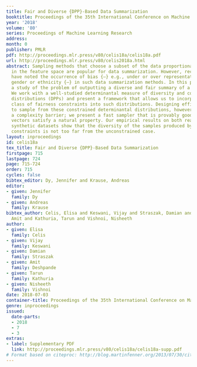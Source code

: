 ```yaml
---
title: Fair and Diverse {DPP}-Based Data Summarization
booktitle: Proceedings of the 35th International Conference on Machine Learning
year: '2018'
volume: '80'
series: Proceedings of Machine Learning Research
address: 
month: 0
publisher: PMLR
pdf: http://proceedings.mlr.press/v80/celis18a/celis18a.pdf
url: http://proceedings.mlr.press/v80/celis2018a.html
abstract: Sampling methods that choose a subset of the data proportional to its diversity
  in the feature space are popular for data summarization. However, recent studies
  have noted the occurrence of bias {–} e.g., under or over representation of a particular
  gender or ethnicity {–} in such data summarization methods. In this paper we initiate
  a study of the problem of outputting a diverse and fair summary of a given dataset.
  We work with a well-studied determinantal measure of diversity and corresponding
  distributions (DPPs) and present a framework that allows us to incorporate a general
  class of fairness constraints into such distributions. Designing efficient algorithms
  to sample from these constrained determinantal distributions, however, suffers from
  a complexity barrier; we present a fast sampler that is provably good when the input
  vectors satisfy a natural property. Our empirical results on both real-world and
  synthetic datasets show that the diversity of the samples produced by adding fairness
  constraints is not too far from the unconstrained case.
layout: inproceedings
id: celis18a
tex_title: Fair and Diverse {DPP}-Based Data Summarization
firstpage: 715
lastpage: 724
page: 715-724
order: 715
cycles: false
bibtex_editor: Dy, Jennifer and Krause, Andreas
editor:
- given: Jennifer
  family: Dy
- given: Andreas
  family: Krause
bibtex_author: Celis, Elisa and Keswani, Vijay and Straszak, Damian and Deshpande,
  Amit and Kathuria, Tarun and Vishnoi, Nisheeth
author:
- given: Elisa
  family: Celis
- given: Vijay
  family: Keswani
- given: Damian
  family: Straszak
- given: Amit
  family: Deshpande
- given: Tarun
  family: Kathuria
- given: Nisheeth
  family: Vishnoi
date: 2018-07-03
container-title: Proceedings of the 35th International Conference on Machine Learning
genre: inproceedings
issued:
  date-parts:
  - 2018
  - 7
  - 3
extras:
- label: Supplementary PDF
  link: http://proceedings.mlr.press/v80/celis18a/celis18a-supp.pdf
# Format based on citeproc: http://blog.martinfenner.org/2013/07/30/citeproc-yaml-for-bibliographies/
---
```

